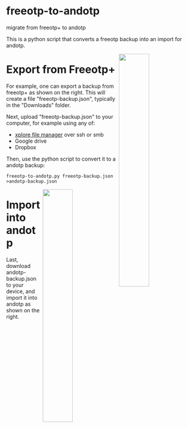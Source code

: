 # freeotp-to-andotp
migrate from freeotp+ to andotp

This is a python script that converts a freeotp backup into an
import for andotp.

<img
src="https://raw.githubusercontent.com/rich-murphey/freeotp-to-andotp/master/doc/freeotp_export_screenshot.gif"
width="40%" align="right">
# Export from Freeotp+ 
For example, one can export a backup from freeotp+ as shown on the
right. This will create a file "freeotp-backup.json", typically in the "Downloads" folder.

Next, upload "freeotp-backup.json" to your computer, for example using any of:
* [xplore file manager](https://play.google.com/store/apps/details?id=com.lonelycatgames.Xplore) over ssh or smb
* Google drive
* Dropbox

Then, use the python script to convert it to a andotp backup:

    freeotp-to-andotp.py freeotp-backup.json >andotp-backup.json

<img
src="https://raw.githubusercontent.com/rich-murphey/freeotp-to-andotp/master/doc/andotp-backup-screenshot.gif"
width="40%" align="right"> 
# Import into andotp
Last, download andotp-backup.json to your device, and import it
into andotp as shown on the right.
